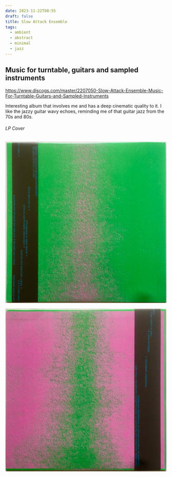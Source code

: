 ```yaml
---
date: 2023-11-22T08:55
draft: false
title: Slow Attack Ensemble
tags:
  - ambient
  - abstract
  - minimal
  - jazz
---
```


## Music for turntable, guitars and sampled instruments

https://www.discogs.com/master/2207050-Slow-Attack-Ensemble-Music-For-Turntable-Guitars-and-Sampled-Instruments

Interesting album that involves me and has a deep cinematic quality to it. I like the jazzy guitar wavy echoes, reminding me of that guitar jazz from the 70s and 80s.

###### LP Cover

![Rugged texture with fluor colors ranging from mostly green to a center, vertical pink smudge. Has a black ribbon to the left side with the album details written in blue](../attachment/vsc-paste/slow_attack_ensemble-231122090216.png)

![This is the back cover and it's a similar texture but with inverted colors in relation to the front. The same black ribbon goes to the back, now showing to the sight with more written details](../attachment/vsc-paste/slow_attack_ensemble-231122090323.png)
